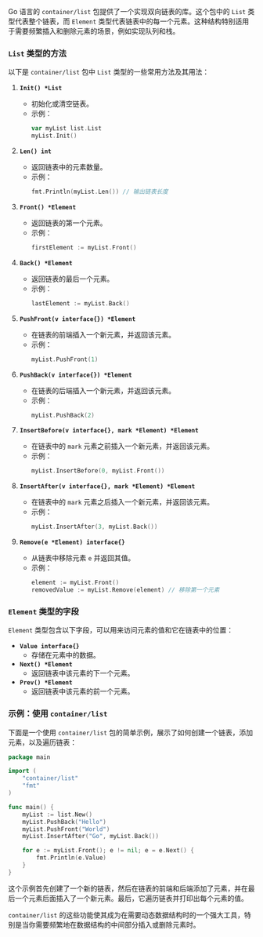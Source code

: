 Go 语言的 `container/list` 包提供了一个实现双向链表的库。这个包中的 `List` 类型代表整个链表，而 `Element` 类型代表链表中的每一个元素。这种结构特别适用于需要频繁插入和删除元素的场景，例如实现队列和栈。

### `List` 类型的方法
以下是 `container/list` 包中 `List` 类型的一些常用方法及其用法：

1. **`Init() *List`**
   - 初始化或清空链表。
   - 示例：
     ```go
     var myList list.List
     myList.Init()
     ```

2. **`Len() int`**
   - 返回链表中的元素数量。
   - 示例：
     ```go
     fmt.Println(myList.Len()) // 输出链表长度
     ```

3. **`Front() *Element`**
   - 返回链表的第一个元素。
   - 示例：
     ```go
     firstElement := myList.Front()
     ```

4. **`Back() *Element`**
   - 返回链表的最后一个元素。
   - 示例：
     ```go
     lastElement := myList.Back()
     ```

5. **`PushFront(v interface{}) *Element`**
   - 在链表的前端插入一个新元素，并返回该元素。
   - 示例：
     ```go
     myList.PushFront(1)
     ```

6. **`PushBack(v interface{}) *Element`**
   - 在链表的后端插入一个新元素，并返回该元素。
   - 示例：
     ```go
     myList.PushBack(2)
     ```

7. **`InsertBefore(v interface{}, mark *Element) *Element`**
   - 在链表中的 `mark` 元素之前插入一个新元素，并返回该元素。
   - 示例：
     ```go
     myList.InsertBefore(0, myList.Front())
     ```

8. **`InsertAfter(v interface{}, mark *Element) *Element`**
   - 在链表中的 `mark` 元素之后插入一个新元素，并返回该元素。
   - 示例：
     ```go
     myList.InsertAfter(3, myList.Back())
     ```

9. **`Remove(e *Element) interface{}`**
   - 从链表中移除元素 `e` 并返回其值。
   - 示例：
     ```go
     element := myList.Front()
     removedValue := myList.Remove(element) // 移除第一个元素
     ```

### `Element` 类型的字段
`Element` 类型包含以下字段，可以用来访问元素的值和它在链表中的位置：

- **`Value interface{}`**
  - 存储在元素中的数据。
- **`Next() *Element`**
  - 返回链表中该元素的下一个元素。
- **`Prev() *Element`**
  - 返回链表中该元素的前一个元素。

### 示例：使用 `container/list`
下面是一个使用 `container/list` 包的简单示例，展示了如何创建一个链表，添加元素，以及遍历链表：

```go
package main

import (
    "container/list"
    "fmt"
)

func main() {
    myList := list.New()
    myList.PushBack("Hello")
    myList.PushFront("World")
    myList.InsertAfter("Go", myList.Back())

    for e := myList.Front(); e != nil; e = e.Next() {
        fmt.Println(e.Value)
    }
}
```

这个示例首先创建了一个新的链表，然后在链表的前端和后端添加了元素，并在最后一个元素后面插入了一个新元素。最后，它遍历链表并打印出每个元素的值。

`container/list` 的这些功能使其成为在需要动态数据结构时的一个强大工具，特别是当你需要频繁地在数据结构的中间部分插入或删除元素时。
